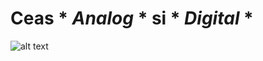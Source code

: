 
# Ceas * *Analog* * si * *Digital* *
![alt text](https://github.com/seerbann/proiectCeas/blob/main/examples/1.png?raw=true)

